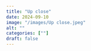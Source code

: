 ```yaml
---
title: "Up close"
date: 2024-09-10
image: "/images/Up close.jpeg"
alt: ""
categories: [""]
draft: false
---
```

